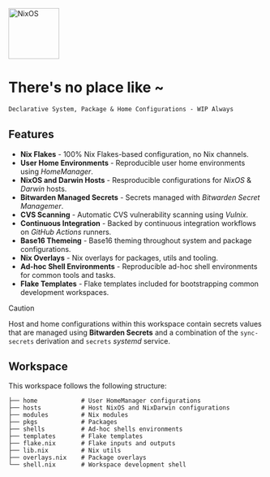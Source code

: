 [<img src="https://nixos.org/logo/nixos-logo-only-hires.png" width="100" alt="NixOS">](https://nixos.org)

# There's no place like ~

```ocaml
Declarative System, Package & Home Configurations - WIP Always
```

## Features

- **Nix Flakes** - 100% Nix Flakes-based configuration, no Nix channels.
- **User Home Environments** - Reproducible user home environments using _HomeManager_.
- **NixOS and Darwin Hosts** - Resproducible configurations for _NixOS_ & _Darwin_ hosts.
- **Bitwarden Managed Secrets** - Secrets managed with _Bitwarden Secret Managemer_.
- **CVS Scanning** - Automatic CVS vulnerability scanning using _Vulnix_.
- **Continuous Integration** - Backed by continuous integration workflows on _GitHub Actions_ runners.
- **Base16 Themeing** - Base16 theming throughout system and package configurations.
- **Nix Overlays** - Nix overlays for packages, utils and tooling.
- **Ad-hoc Shell Environments** - Reproducible ad-hoc shell environments for common tools and tasks.
- **Flake Templates** - Flake templates included for bootstrapping common development workspaces.

> [!CAUTION]
>
> Host and home configurations within this workspace contain secrets values that
> are managed using **Bitwarden Secrets** and a combination of the `sync-secrets`
> derivation and `secrets` _systemd_ service.


## Workspace

This workspace follows the following structure:

```
├── home            # User HomeManager configurations
├── hosts           # Host NixOS and NixDarwin configurations
├── modules         # Nix modules
├── pkgs            # Packages
├── shells          # Ad-hoc shells environments
├── templates       # Flake templates
├── flake.nix       # Flake inputs and outputs
├── lib.nix         # Nix utils
├── overlays.nix    # Package overlays
└── shell.nix       # Workspace development shell
```
